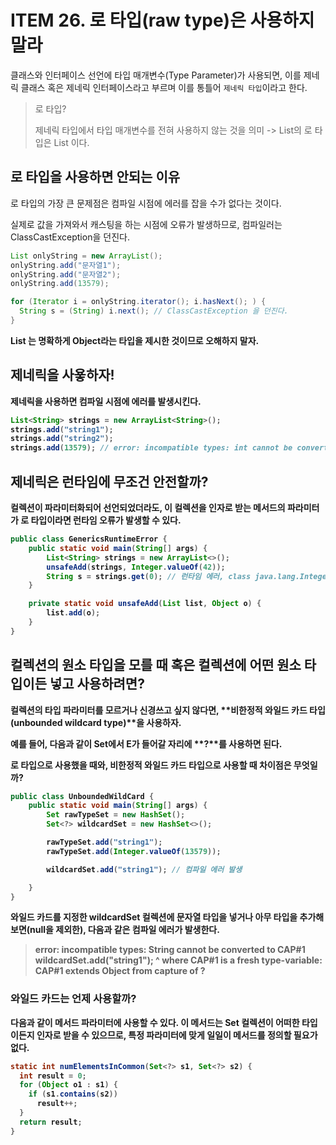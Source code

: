 # ITEM 26. 로 타입(raw type)은 사용하지 말라

클래스와 인터페이스 선언에 타입 매개변수(Type Parameter)가 사용되면, 이를 제네릭 클래스 혹은 제네릭 인터페이스라고 부르며 이를 통틀어 `제네릭 타입`이라고 한다.

> 로 타입?
> 
> 제네릭 타입에서 타입 매개변수를 전혀 사용하지 않는 것을 의미 -> List<E>의 로 타입은 List 이다.

## 로 타입을 사용하면 안되는 이유

로 타입의 가장 큰 문제점은 컴파일 시점에 에러를 잡을 수가 없다는 것이다.

실제로 값을 가져와서 캐스팅을 하는 시점에 오류가 발생하므로, 컴파일러는 ClassCastException을 던진다.

```java
List onlyString = new ArrayList();
onlyString.add("문자열1");
onlyString.add("문자열2");
onlyString.add(13579);

for (Iterator i = onlyString.iterator(); i.hasNext(); ) {
  String s = (String) i.next(); // ClassCastException 을 던진다.
}
```

**List<Object>** 는 명확하게 Object라는 타입을 제시한 것이므로 오해하지 말자.

## 제네릭을 사욯하자!

제네릭을 사용하면 컴파일 시점에 에러를 발생시킨다.

```java
List<String> strings = new ArrayList<String>();
strings.add("string1");
strings.add("string2");
strings.add(13579); // error: incompatible types: int cannot be converted to String
```

## 제네릭은 런타임에 무조건 안전할까?

컬렉션이 파라미터화되어 선언되었더라도, 이 컬렉션을 인자로 받는 메서드의 파라미터가 로 타입이라면 런타임 오류가 발생할 수 있다.

```java
public class GenericsRuntimeError {
	public static void main(String[] args) {
		List<String> strings = new ArrayList<>();
		unsafeAdd(strings, Integer.valueOf(42));
		String s = strings.get(0); // 런타임 에러, class java.lang.Integer cannot be cast to class java.lang.String
	}

	private static void unsafeAdd(List list, Object o) {
		list.add(o);
	}
}
```

## 컬렉션의 원소 타입을 모를 때 혹은 컬렉션에 어떤 원소 타입이든 넣고 사용하려면?

컬렉션의 타입 파라미터를 모르거나 신경쓰고 싶지 않다면, **비한정적 와일드 카드 타입(unbounded wildcard type)**을 사용하자.

예를 들어, 다음과 같이 Set<E>에서 E가 들어갈 자리에 **?**를 사용하면 된다.

로 타입으로 사용했을 때와, 비한정적 와일드 카드 타입으로 사용할 때 차이점은 무엇일까?

```java
public class UnboundedWildCard {
	public static void main(String[] args) {
		Set rawTypeSet = new HashSet();
		Set<?> wildcardSet = new HashSet<>();

		rawTypeSet.add("string1");
		rawTypeSet.add(Integer.valueOf(13579));

		wildcardSet.add("string1"); // 컴파일 에러 발생

	}
}
```

와일드 카드를 지정한 wildcardSet 컬렉션에 문자열 타입을 넣거나 아무 타입을 추가해보면(null을 제외한), 다음과 같은 컴파일 에러가 발생한다.

> error: incompatible types: String cannot be converted to CAP#1 wildcardSet.add("string1"); ^ where CAP#1 is a fresh type-variable: CAP#1 extends Object from capture of ?

### 와일드 카드는 언제 사용할까?

다음과 같이 메서드 파라미터에 사용할 수 있다. 이 메서드는 Set 컬렉션이 어떠한 타입이든지 인자로 받을 수 있으므로, 특정 파라미터에 맞게 일일이 메서드를 정의할 필요가 없다.

```java
static int numElementsInCommon(Set<?> s1, Set<?> s2) {
  int result = 0;
  for (Object o1 : s1) {
    if (s1.contains(s2))
      result++;
  }
  return result;
}
```